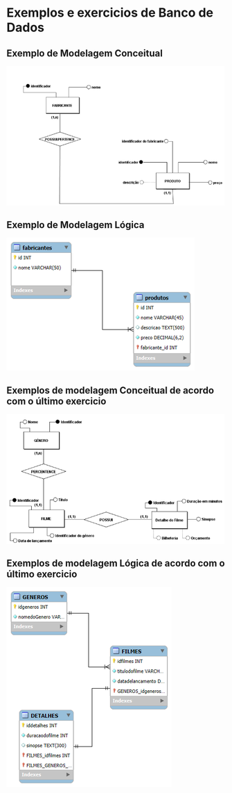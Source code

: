 # Exemplos e exercicios de Banco de Dados

## Exemplo de Modelagem Conceitual

![Entidades, atributos e relacionamento](modelagem-conceitual/modelo-conceitual.png)


## Exemplo de Modelagem Lógica

![Tabelas, colunas e relacionamento](modelagem-logica/modelo-logico.png)


## Exemplos de modelagem Conceitual de acordo com o último exercicio

![Entidades, atributose relacionamento](modelagem-conceitual/modelagem-conceitual-exercicios.png)


## Exemplos de modelagem Lógica de acordo com o último exercicio

![Tabelas, colunas e relacionamento](modelagem-logica/modelagem-logica-exercicos.png)